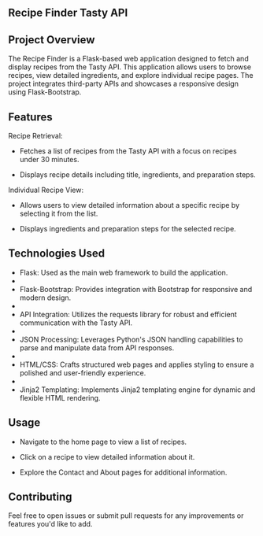 ## Recipe Finder Tasty API
## Project Overview
The Recipe Finder is a Flask-based web application designed to fetch and display recipes from the Tasty API. This application allows users to browse recipes, view detailed ingredients, and explore individual recipe pages. The project integrates third-party APIs and showcases a responsive design using Flask-Bootstrap.

## Features
Recipe Retrieval:

- Fetches a list of recipes from the Tasty API with a focus on recipes under 30 minutes.

- Displays recipe details including title, ingredients, and preparation steps.

Individual Recipe View:

- Allows users to view detailed information about a specific recipe by selecting it from the list.

- Displays ingredients and preparation steps for the selected recipe.

## Technologies Used
- Flask: Used as the main web framework to build the application.
- 
- Flask-Bootstrap: Provides integration with Bootstrap for responsive and modern design.
- 
- API Integration: Utilizes the requests library for robust and efficient communication with the Tasty API.
- 
- JSON Processing: Leverages Python's JSON handling capabilities to parse and manipulate data from API responses.
- 
- HTML/CSS: Crafts structured web pages and applies styling to ensure a polished and user-friendly experience.
- 
- Jinja2 Templating: Implements Jinja2 templating engine for dynamic and flexible HTML rendering.

## Usage
- Navigate to the home page to view a list of recipes.

- Click on a recipe to view detailed information about it.

- Explore the Contact and About pages for additional information.

## Contributing
Feel free to open issues or submit pull requests for any improvements or features you'd like to add.

